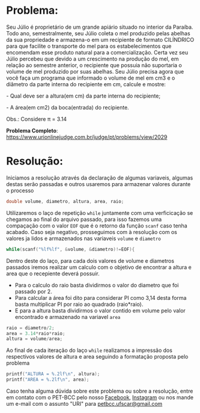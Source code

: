 # Problema:   
Seu Júlio é proprietário de um grande apiário situado no interior da Paraíba. Todo ano, semestralmente, seu Júlio coleta o mel produzido pelas abelhas da sua propriedade e armazena-o em um recipiente de formato CILÍNDRICO para que facilite o transporte do mel para os estabelecimentos que encomendam esse produto natural para a comercialização.
Certa vez seu Júlio percebeu que devido a um crescimento na produção do mel, em relação ao semestre anterior, o recipiente que possuia não suportaria o volume de mel produzido por suas abelhas. Seu Júlio precisa agora que você faça um programa que informado o volume de mel em cm3 e o diâmetro da parte interna do recipiente em cm, calcule e mostre:

\- Qual deve ser a altura(em cm) da parte interna do recipiente;

\- A área(em cm2) da boca(entrada) do recipiente.

Obs.: Considere π = 3.14

**Problema Completo**: https://www.urionlinejudge.com.br/judge/pt/problems/view/2029

# Resolução:

Iniciamos a resolução através da declaração de algumas variaveis, algumas destas serão passadas e outros usaremos para armazenar valores durante o processo 
```c
double volume, diametro, altura, area, raio;
```


Utilizaremos o laço de repetição `while` juntamente com uma verficicação se chegamos ao final do arquivo passado, para isso fazemos uma compaçação com o valor `EOF` que é o retorno da função `scanf` caso tenha acabado. Caso seja negativo, prosseguimos com à resolução com os valores ja lidos e armazenados nas variaveis `volume` e `diametro`
```c
while(scanf("%lf%lf", &volume, &diametro)!=EOF){
```


Dentro deste do laço, para cada dois valores de volume e diametros passados iremos realizar um calculo com o objetivo de encontrar a altura e area que o recepiente deverá possuir.
* Para o calculo do raio basta dividirmos o valor do diametro que foi passado por 2. 
* Para calcular a área foi dito para considerar PI como 3,14 desta forma basta multiplicar PI por raio ao quadrado (raio\*raio).
* E para a altura basta dividirmos o valor contido em volume pelo valor encontrado e armazenado na variavel `area`
```c
raio = diametro/2;
area = 3.14*raio*raio;
altura = volume/area;
```


Ao final de cada iteração do laço `while` realizamos a impressão dos respectivos valores de altura e area seguindo a formatação proposta pelo problema
```c
printf("ALTURA = %.2lf\n", altura);
printf("AREA = %.2lf\n", area);	
```


    
Caso tenha alguma dúvida sobre este problema ou sobre a resolução, entre em contato com o PET-BCC pelo nosso
[Facebook](https://www.facebook.com/petbcc/),
[Instagram](https://www.instagram.com/petbcc.ufscar/)
ou nos mande um e-mail com o assunto "URI" para  petbcc.ufscar@gmail.com